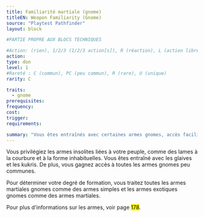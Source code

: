 ```yaml
---
title: Familiarité martiale (gnome)
titleEN: Weapon Familiarity (Gnome)
source: "Playtest Pathfinder"
layout: block

#PARTIE PROPRE AUX BLOCS TECHNIQUES

#Action: (rien), 1/2/3 (1/2/3 action[s]), R (réaction), L (action libre)
action: 
type: don
level: 1
#Rareté : C (commun), PC (peu commun), R (rare), U (unique)
rarity: C

traits:
  - gnome
prerequisites: 
frequency:
cost:
trigger:
requirements:

summary: "Vous êtes entraînés avec certaines armes gnomes, accès facilités aux autres armes gnomes"
---
```


Vous privilégiez les armes insolites liées à votre peuple, comme des lames à la courbure et à la forme inhabituelles. Vous êtes entraîné avec les glaives et les kukris. De plus, vous gagnez accès à toutes les armes gnomes peu communes. 

Pour déterminer votre degré de formation, vous traitez toutes les armes martiales gnomes comme des armes simples et les armes exotiques gnomes comme des armes martiales.

Pour plus d'informations sur les armes, voir page <mark>178</mark>.